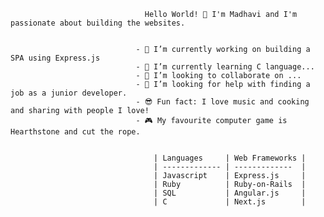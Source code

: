 

                                  Hello World! 👋 I'm Madhavi and I'm passionate about building the websites. 


                                - 🔭 I’m currently working on building a SPA using Express.js
                                - 🌱 I’m currently learning C language...
                                - 👯 I’m looking to collaborate on ...
                                - 🤔 I’m looking for help with finding a job as a junior developer.
                                - 😎 Fun fact: I love music and cooking and sharing with people I love! 
                                - 🎮 My favourite computer game is Hearthstone and cut the rope. 


                                    | Languages     | Web Frameworks |
                                    | ------------- | -------------  |
                                    | Javascript    | Express.js     |
                                    | Ruby          | Ruby-on-Rails  |
                                    | SQL           | Angular.js     |
                                    | C             | Next.js        |
